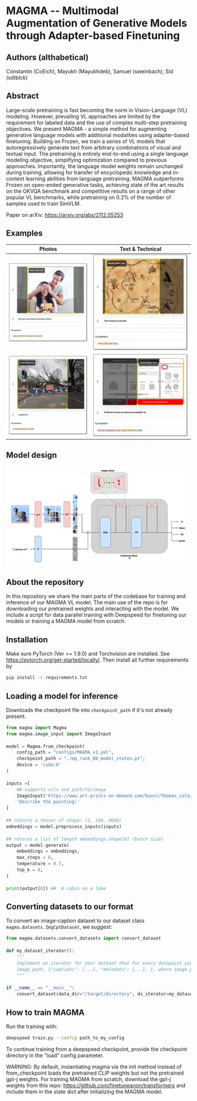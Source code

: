# MAGMA -- Multimodal Augmentation of Generative Models through Adapter-based Finetuning

## Authors (althabetical)

Constantin (CoEich), Mayukh (Mayukhdeb), Samuel (sweinbach), Sid (sdtblck)

## Abstract

Large-scale pretraining is fast becoming the norm in Vision-Language (VL) modeling. However, prevailing VL approaches are limited by the requirement for labeled data and the use of complex multi-step pretraining objectives. We present MAGMA - a simple method for augmenting generative language models with additional modalities using adapter-based finetuning. Building on Frozen, we train a series of VL models that autoregressively generate text from arbitrary combinations of visual and textual input. The pretraining is entirely end-to-end using a single language modeling objective, simplifying optimization compared to previous approaches. Importantly, the language model weights remain unchanged during training, allowing for transfer of encyclopedic knowledge and in-context learning abilities from language pretraining. MAGMA outperforms Frozen on open-ended generative tasks, achieving state of the art results on the OKVQA benchmark and competitive results on a range of other popular VL benchmarks, while pretraining on 0.2% of the number of samples used to train SimVLM.

Paper on arXiv: https://arxiv.org/abs/2112.05253

## Examples

 Photos |  Text & Technical
 --- | --- 
 ![A man covering a woman's eyes to hide a present](examples/magma_present.png?raw=true "Example_1") |   ![A hand drawn treasure map](examples/magma_treasure.png?raw=true "Example_3")
![A fallen tree is blocking a road](examples/magma_tree.png?raw=true "Example_2")   | ![A software architecture](examples/magma_oracle.png?raw=true "Example_4") 


 ## Model design

![MAGMA model design](examples/model.jpg?raw=true "MAGMA model design") 


 

## About the repository

In this repository we share the main parts of the codebase for training and inference of our MAGMA VL model. The main use of the repo is for downloading our pretrained weights and interacting with the model. We include a script for data parallel training with Deepspeed for finetuning our models or training a MAGMA model from scratch.

## Installation

Make sure PyTorch (Ver >= 1.9.0) and Torchvision are installed. See https://pytorch.org/get-started/locally/.
Then install all further requirements by 

```bash
pip install -r requirements.txt
```

## Loading a model for inference

Downloads the checkpoint file into `checkpoint_path` if it's not already present.

```python
from magma import Magma
from magma.image_input import ImageInput

model = Magma.from_checkpoint(
    config_path = "configs/MAGMA_v1.yml",
    checkpoint_path = "./mp_rank_00_model_states.pt",
    device = 'cuda:0'
)

inputs =[
    ## supports urls and path/to/image
    ImageInput('https://www.art-prints-on-demand.com/kunst/thomas_cole/woods_hi.jpg'),
    'Describe the painting:'
]

## returns a tensor of shape: (1, 149, 4096)
embeddings = model.preprocess_inputs(inputs)  

## returns a list of length embeddings.shape[0] (batch size)
output = model.generate(
    embeddings = embeddings,
    max_steps = 6,
    temperature = 0.7,
    top_k = 0,
)  

print(output[0]) ##  A cabin on a lake
```

## Converting datasets to our format

To convert an image-caption dataset to our dataset class `magma.datasets.ImgCptDataset`, we suggest:

```python
from magma.datasets.convert_datasets import convert_dataset

def my_dataset_iterator():
    """
    Implement an iterator for your dataset that for every datapoint yields a tuple
    image_path, {"captions": [...], "metadata": {...}, }, where image_path is the path to the image as a Path object, captions is a list of caption strings and metadata is an optional field.
    """

if __name__ == "__main__":
    convert_dataset(data_dir="/target/directory", ds_iterator=my_dataset_iterator())

```

## How to train MAGMA

Run the training with:

```bash
deepspeed train.py --config path_to_my_config
```
To continue training from a deepspeed checkpoint, provide the checkpoint directory in the "load" config parameter.

WARNING: By default, instantiating magma via the init method instead of from_checkpoint loads the pretrained CLIP weights but not the pretrained gpt-j weights. For training MAGMA from scratch, download the gpt-j weights from this repo: https://github.com/finetuneanon/transformers and include them in the state dict after initializing the MAGMA model.